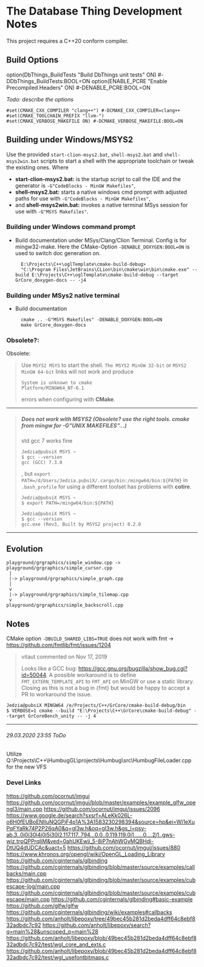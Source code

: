# The Database Thing Development Notes #

This project requires a C++20 conform compiler.

## Build Options
option(DbThings_BuildTests "Build DbThings unit tests" ON) #-DDbThings_BuildTests:BOOL=ON
option(ENABLE_PCRE "Enable Precompiled Headers" ON) #-DENABLE_PCRE:BOOL=ON

_Todo: describe the options_ 
```
#set(CMAKE_CXX_COMPILER "clang++") #-DCMAKE_CXX_COMPILER=clang++
#set(CMAKE_TOOLCHAIN_PREFIX "llvm-")
#set(CMAKE_VERBOSE_MAKEFILE ON) #-DCMAKE_VERBOSE_MAKEFILE:BOOL=ON
```

## Building under Windows/MSYS2
Use the provided `start-clion-msys2.bat`, `shell-msys2.bat` and `shell-msys2win.bat` scripts to start a shell with
the appropriate toolchain or tweak the existing ones. Where
- **start-clion-msys2.bat:** is the startup script to call the IDE and the generator is 
  `-G"CodeBlocks - MinGW Makefiles"`, 
- **shell-msys2.bat:** starts a native windows cmd prompt with adjusted paths for use with 
  `-G"CodeBlocks - MinGW Makefiles"`,
- and **shell-msys2win.bat:** invokes a native terminal MSys session for use with `-G"MSYS Makefiles"`.

### Building under Windows command prompt

* Build documentation under MSys/Clang/Clion Terminal. Config is for mingw32-make.
  Here the CMake-Option `-DENABLE_DOXYGEN:BOOL=ON` is used to switch doc generation on.

        E:\Projects\C++\oglTemplate\cmake-build-debug>
        "C:\Program Files\JetBrains\CLion\bin\cmake\win\bin\cmake.exe" --build E:\Projects\C++\oglTemplate\cmake-build-debug --target GrCore_doxygen-docs -- -j4

### Building under MSys2 native terminal

* Build documentation

        cmake .. -G"MSYS Makefiles" -DENABLE_DOXYGEN:BOOL=ON
        make GrCore_doxygen-docs    


### Obsolete?:
Obsolete:
> Use `MSYS2 MSYS` to start the shell. `The MSYS2 MinGW 32-bit` or `MSYS2 MinGW 64-bit` 
> links will not work and produce 
> ```
> System is unknown to cmake 
> Platform/MINGW64_NT-6.1
> ```
> errors when configuring with **CMake**.
------------------------------------------------------------------------------------------------------

> ##### Does not work with MSYS2 (Obsolete? use the right tools. cmake from mingw for -G"UNIX MAKEFILES"...)
> std gcc 7 works fine
> ```
> Jedzia@pubsiX MSYS ~
> $ gcc --version
> gcc (GCC) 7.3.0
> ```
> , but `export PATH=/d/Users/Jedzia.pubsiX/.cargo/bin:/mingw64/bin:${PATH}` in `.bash_profile`
> for using a different toolset has problems with **cotire**.
> ```
> Jedzia@pubsiX MSYS ~
> $ export PATH=/mingw64/bin:${PATH}
> 
> Jedzia@pubsiX MSYS ~
> $ gcc --version
> gcc.exe (Rev3, Built by MSYS2 project) 8.2.0
> ```
------------------------------------------------------------------------------------------------------

## Evolution ##

    playground/grgraphics/simple_window.cpp -> playground/grgraphics/simple_cursor.cpp
     |
     |-> playground/grgraphics/simple_graph.cpp
     |
     v
     |-> playground/grgraphics/simple_tilemap.cpp
     v
    playground/grgraphics/simple_backscroll.cpp

## Notes ##

CMake option `-DBUILD_SHARED_LIBS=TRUE` does not work with fmt -> https://github.com/fmtlib/fmt/issues/1204
> vitaut commented on Nov 17, 2019
>
> Looks like a GCC bug: https://gcc.gnu.org/bugzilla/show_bug.cgi?id=50044. A possible workaround is to define 
> `FMT_EXTERN_TEMPLATE_API` to `FMT_API` on MinGW or use a static library. Closing as this is not a bug in {fmt} but 
> would be happy to accept a PR to workaround the issue.

    Jedzia@pubsiX MINGW64 /e/Projects/C++/GrCore/cmake-build-debug/bin
    $ VERBOSE=1 cmake --build "E:\Projects\C++\GrCore\cmake-build-debug" --target GrCoreBench_unity -- -j 4


-----------------------------------------------------------------------------------------------
###### 29.03.2020 23:55 ToDo 

Utilize Q:\Projects\C++\HumbugGL\projects\Humbug\src\HumbugFileLoader.cpp for the new VFS

 

### Devel Links ###

https://github.com/ocornut/imgui
https://github.com/ocornut/imgui/blob/master/examples/example_glfw_opengl3/main.cpp
https://github.com/ocornut/imgui/issues/2096
https://www.google.de/search?sxsrf=ALeKk026L-o6H0fEUBoENIIuNQGPjF4p1A%3A1583230298394&source=hp&ei=Wi1eXuPqFYaRk74P2P26qA0&q=gl3w.h&oq=gl3w.h&gs_l=psy-ab.3..0j0i30l4j0i5i30l2.117.117..794...0.0..0.119.119.0j1......0....2j1..gws-wiz.trpQPPrqliM&ved=0ahUKEwjj_5-8iP7nAhWGyMQBHdi-DtUQ4dUDCAc&uact=5
https://github.com/ocornut/imgui/issues/880
https://www.khronos.org/opengl/wiki/OpenGL_Loading_Library
https://github.com/cginternals/glbinding
https://github.com/cginternals/glbinding/blob/master/source/examples/callbacks/main.cpp
https://github.com/cginternals/glbinding/blob/master/source/examples/cubescape-log/main.cpp
https://github.com/cginternals/glbinding/blob/master/source/examples/cubescape/main.cpp
https://github.com/cginternals/glbinding#basic-example
https://github.com/glfw/glfw
https://github.com/cginternals/glbinding/wiki/examples#callbacks
https://github.com/anholt/libepoxy/tree/49bec45b281d2beda4dff64c8ebf832adbdc7c92
https://github.com/anholt/libepoxy/search?q=main%28&unscoped_q=main%28
https://github.com/anholt/libepoxy/blob/49bec45b281d2beda4dff64c8ebf832adbdc7c92/test/wgl_core_and_exts.c
https://github.com/anholt/libepoxy/blob/49bec45b281d2beda4dff64c8ebf832adbdc7c92/test/wgl_usefontbitmaps.c
